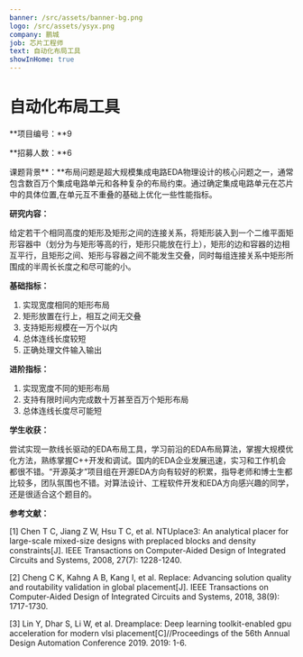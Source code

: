 ```yaml
---
banner: /src/assets/banner-bg.png
logo: /src/assets/ysyx.png
company: 鹏城
job: 芯片工程师
text: 自动化布局工具
showInHome: true
---
```


# 自动化布局工具

**项目编号：**9

**招募人数：**6

课题背景**：**布局问题是超大规模集成电路EDA物理设计的核心问题之一，通常包含数百万个集成电路单元和各种复杂的布局约束。通过确定集成电路单元在芯片中的具体位置,在单元互不重叠的基础上优化一些性能指标。

**研究内容：**

给定若干个相同高度的矩形及矩形之间的连接关系，将矩形装入到一个二维平面矩形容器中（划分为与矩形等高的行，矩形只能放在行上），矩形的边和容器的边相互平行，且矩形之间、矩形与容器之间不能发生交叠，同时每组连接关系中矩形所围成的半周长长度之和尽可能的小。

**基础指标：**

1. 实现宽度相同的矩形布局
2. 矩形放置在行上，相互之间无交叠
3. 支持矩形规模在一万个以内
4. 总体连线长度较短
5. 正确处理文件输入输出

**进阶指标：**

1. 实现宽度不同的矩形布局
2. 支持有限时间内完成数十万甚至百万个矩形布局
3. 总体连线长度尽可能短

**学生收获：**

尝试实现一款线长驱动的EDA布局工具，学习前沿的EDA布局算法，掌握大规模优化方法，熟练掌握C++开发和调试。国内的EDA企业发展迅速，实习和工作机会都很不错。“开源英才”项目组在开源EDA方向有较好的积累，指导老师和博士生都比较多，团队氛围也不错。对算法设计、工程软件开发和EDA方向感兴趣的同学，还是很适合这个题目的。

**参考文献：**

[1] Chen T C, Jiang Z W, Hsu T C, et al. NTUplace3: An analytical placer for large-scale mixed-size designs with preplaced blocks and density constraints[J]. IEEE Transactions on Computer-Aided Design of Integrated Circuits and Systems, 2008, 27(7): 1228-1240.

[2] Cheng C K, Kahng A B, Kang I, et al. Replace: Advancing solution quality and routability validation in global placement[J]. IEEE Transactions on Computer-Aided Design of Integrated Circuits and Systems, 2018, 38(9): 1717-1730.

[3] Lin Y, Dhar S, Li W, et al. Dreamplace: Deep learning toolkit-enabled gpu acceleration for modern vlsi placement[C]//Proceedings of the 56th Annual Design Automation Conference 2019. 2019: 1-6.